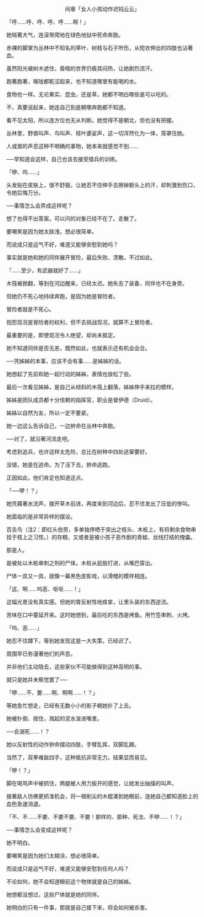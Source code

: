 <p align="center">间章「女人小孩动作迟钝云云」</p>

「呼……呼、呼、呼、呼……啊！」

她喘著大气，连滚带爬地在绿色地狱中死命奔跑。

赤裸的脚掌为丛林中不知名的草叶、树枝与石子所伤，从短衣伸出的四肢也沾著血。

虽然阳光被树木遮住，昏暗的世界仍极其闷热，让她剧烈流汗。

跑著跑著，喉咙都乾涩起来，也不知道哪里有能喝的水。

食物也一样。无论果实、昆虫，还是草，她都不明白哪些是可以吃的。

不，真要说起来，她连自己到底朝哪奔跑都不知道。

看不见太阳，所以连方位也无从判断。她觉得不是朝北，但也没有把握。

丛林里，野兽叫声、鸟叫声、枝叶婆娑声，这一切浑然化为一体，笼罩住她。

人或兽的声息这种不明确的事物，她本来就感觉不到……

──早知道会这样，自己也该去接受猎兵的训练。

「咿、呜……」

头发贴在皮肤上，很不舒服，让她忍不住伸手去擦掉额头上的汗，却刺激到伤口，令她后悔万分。

──事情怎么会弄成这样呢？

想了也得不出答案。可以问的对象已经不在了。走散了。

要嘲笑是因为她太肤浅，想必很简单。

而说成只是运气不好，难道又能够安慰到她吗？

事实就是她和她的同伴展开冒险，最后失败、溃散。不过如此。

「……至少，有武器就好了……」

木筏被掀翻，等到在河边醒来，已经太迟。她失去了装备，同伴也不在身旁。

但她仍不死心地持续奔跑，是因为她是冒险者。

冒险者就是不死心。

抱怨现况是冒险者的权利，但不去挑战现况，就算不上冒险者。

最重要的是，即使现况令人绝望，却尚未抵定。

她不知道同伴是否无恙，既然如此，也就表示还有机会会合。

──凭姊姊的本事，应该不会有事……是姊姊的话。

她想起了先前和她一起行动的姊姊，表情也放松了些。

最后一次看见姊姊，是自己从倾斜的木筏上翻落，姊姊伸手来拉的模样。

姊姊是团队成员都十分信赖的指挥官，职业是督伊德（Druid）。

姊姊以自然为友，所以一定不要紧。

她一边这么告诉自己，一边拚命在丛林中奔跑。

──对了，就沿著河流走吧。

考虑到追兵，也许这样太危险，总比在树林中四处逃窜要好。

没错，她是在逃命。为了活下去，拚命逃跑。

正因如此，他们肯定也知道这点。

「──咿！？」

她凭藉著水流声，拨开草木前进，再度来到河边后，忍不住发出了压低的惨叫。

她面临的是非常异样的摆设。

百舌鸟（注2：即红头伯劳，多单独停栖于突出之枝头、木桩上，有将剩余食物串挂于枝上之习性。）的存粮，又或者是被小孩子恶作剧的青蛙、丝线打结的傀儡。

那是人。

是被处以木桩串刺之刑的尸体。木桩从屁股打进，从嘴巴穿出。

尸体一具又一具，就像一幕黑色皮影戏，以滑稽的模样相连。

「这、啊……呜恶、呕呕……！」

这幅光景没有真实感。但她的胃反射性地痉挛，让里头装的东西逆流。

苦味在口中蔓延开来。这时她想到，最后吃的东西是烤鱼。用竹签串刺、火烤。

「呜、恶……」

她忍不住蹲下，等到她发现这是一大失策，已经迟了。

周围早已弥漫著他们的声息。

并非他们主动隐去，这些家伙不可能做得到这种高明的事。

就只是她并未察觉罢了──

「咿……不、要……啊、啊啊……！？」

等她急忙想走，已经有无数小小的影子朝她扑了上去。

她被扑倒、按住，溅起的泥水泼进嘴里。

──会溺死……！？

她以反射性的动作拚命摆动四肢，手臂乱挥，双脚乱踢。

当然了，双拳难敌四手，这种抵抗非常无力，结果显而易见。

「咿！？」

脚在喝骂声中被抓住，两腿被人用力扳开的感觉，让她发出抽搐的叫声。

接著敌人彷佛更抓准机会，将一根削尖的木棍凑到她眼前，连她自己都知道脸上的血色急速消退。

「不、不……不要、不要不要、不要！那样的、那种、死法、不咿……！？」

──事情怎么会变成这样呢？

她不明白。

要嘲笑是因为她们太糊涂，想必很简单。

而说成只是运气不好，难道又能够安慰到任何人吗？

不论如何，她不会知道眼前这个物体就是自己的姊姊。

她想都没想过，这些尸体就是她的同伴。

她明白的只有一件事，那就是自己接下来，将会如何被杀害。

